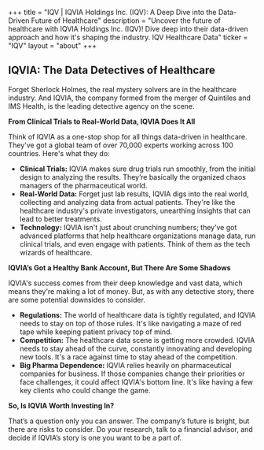 +++
title = "IQV |  IQVIA Holdings Inc. (IQV): A Deep Dive into the Data-Driven Future of Healthcare"
description = "Uncover the future of healthcare with IQVIA Holdings Inc. (IQV)!  Dive deep into their data-driven approach and how it's shaping the industry. IQV Healthcare Data"
ticker = "IQV"
layout = "about"
+++

        


##  IQVIA: The Data Detectives of Healthcare 

Forget Sherlock Holmes, the real mystery solvers are in the healthcare industry.  And IQVIA, the company formed from the merger of Quintiles and IMS Health, is the leading detective agency on the scene.  

**From Clinical Trials to Real-World Data, IQVIA Does It All**

Think of IQVIA as a one-stop shop for all things data-driven in healthcare.  They've got a global team of over 70,000 experts working across 100 countries.  Here's what they do:

* **Clinical Trials:**  IQVIA makes sure drug trials run smoothly, from the initial design to analyzing the results. They’re basically the organized chaos managers of the pharmaceutical world.
* **Real-World Data:**  Forget just lab results, IQVIA digs into the real world, collecting and analyzing data from actual patients.  They're like the healthcare industry's private investigators, unearthing insights that can lead to better treatments.
* **Technology:**  IQVIA isn't just about crunching numbers; they’ve got advanced platforms that help healthcare organizations manage data, run clinical trials, and even engage with patients.  Think of them as the tech wizards of healthcare.

**IQVIA’s Got a Healthy Bank Account, But There Are Some Shadows**

IQVIA's success comes from their deep knowledge and vast data, which means they're making a lot of money.  But, as with any detective story, there are some potential downsides to consider.

* **Regulations:**  The world of healthcare data is tightly regulated, and IQVIA needs to stay on top of those rules.  It's like navigating a maze of red tape while keeping patient privacy top of mind.
* **Competition:**  The healthcare data scene is getting more crowded.  IQVIA needs to stay ahead of the curve, constantly innovating and developing new tools.  It's a race against time to stay ahead of the competition. 
* **Big Pharma Dependence:**  IQVIA relies heavily on pharmaceutical companies for business.  If those companies change their priorities or face challenges, it could affect IQVIA's bottom line. It's like having a few key clients who could change the game.

**So, Is IQVIA Worth Investing In?**

That’s a question only you can answer.  The company’s future is bright, but there are risks to consider.  Do your research, talk to a financial advisor, and decide if IQVIA’s story is one you want to be a part of. 

        